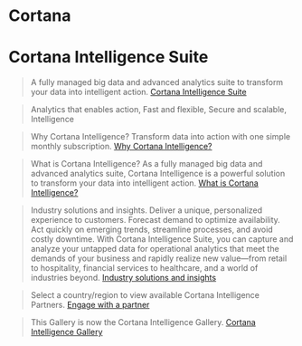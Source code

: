 # Cortana



# Cortana Intelligence Suite

> A fully managed big data and advanced analytics suite to transform your data into intelligent action. [Cortana Intelligence Suite](https://www.microsoft.com/en-us/server-cloud/cortana-intelligence-suite/)

> Analytics that enables action, Fast and flexible, Secure and scalable, Intelligence

> Why Cortana Intelligence? Transform data into action with one simple monthly subscription. [Why Cortana Intelligence?](https://www.microsoft.com/en-us/server-cloud/cortana-intelligence-suite/why-cortana-intelligence.aspx)

> What is Cortana Intelligence? As a fully managed big data and advanced analytics suite, Cortana Intelligence is a powerful solution to transform your data into intelligent action. [What is Cortana Intelligence?](https://www.microsoft.com/en-us/server-cloud/cortana-intelligence-suite/what-is-cortana-intelligence.aspx)

> Industry solutions and insights. Deliver a unique, personalized experience to customers. Forecast demand to optimize availability. Act quickly on emerging trends, streamline processes, and avoid costly downtime. With Cortana Intelligence Suite, you can capture and analyze your untapped data for operational analytics that meet the demands of your business and rapidly realize new value—from retail to hospitality, financial services to healthcare, and a world of industries beyond. [Industry solutions and insights](https://www.microsoft.com/en-us/server-cloud/cortana-intelligence-suite/industry-solutions.aspx)

> Select a country/region to view available Cortana Intelligence Partners. [Engage with a partner](http://cortanaintelligencepartners.azurewebsites.net/)

> This Gallery is now the Cortana Intelligence Gallery. [Cortana Intelligence Gallery](http://gallery.cortanaintelligence.com/?r=legacy)

